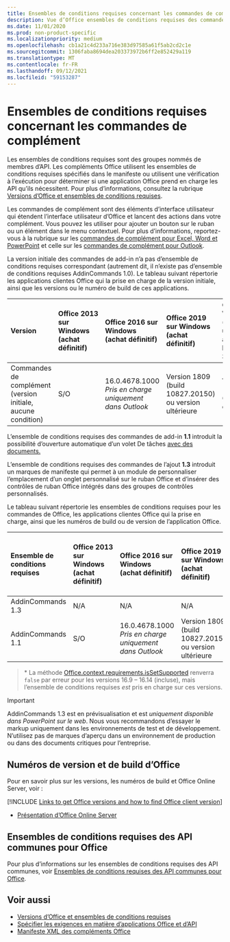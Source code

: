 ```yaml
---
title: Ensembles de conditions requises concernant les commandes de complément
description: Vue d’Office ensembles de conditions requises des commandes de l’autre.
ms.date: 11/01/2020
ms.prod: non-product-specific
ms.localizationpriority: medium
ms.openlocfilehash: cb1a21c4d233a716e383d97585a61f5ab2cd2c1e
ms.sourcegitcommit: 1306faba8694dea203373972b6ff2e852429a119
ms.translationtype: MT
ms.contentlocale: fr-FR
ms.lasthandoff: 09/12/2021
ms.locfileid: "59153287"
---
```

# <a name="add-in-commands-requirement-sets"></a>Ensembles de conditions requises concernant les commandes de complément

Les ensembles de conditions requises sont des groupes nommés de membres d’API. Les compléments Office utilisent les ensembles de conditions requises spécifiés dans le manifeste ou utilisent une vérification à l’exécution pour déterminer si une application Office prend en charge les API qu’ils nécessitent. Pour plus d’informations, consultez la rubrique [Versions d’Office et ensembles de conditions requises](../../develop/office-versions-and-requirement-sets.md).

Les commandes de complément sont des éléments d’interface utilisateur qui étendent l’interface utilisateur d’Office et lancent des actions dans votre complément. Vous pouvez les utiliser pour ajouter un bouton sur le ruban ou un élément dans le menu contextuel. Pour plus d’informations, reportez-vous à la rubrique sur les [commandes de complément pour Excel, Word et PowerPoint](../../design/add-in-commands.md) et celle sur les [commandes de complément pour Outlook](../../outlook/add-in-commands-for-outlook.md).

La version initiale des commandes de add-in n’a pas d’ensemble de conditions requises correspondant (autrement dit, il n’existe pas d’ensemble de conditions requises AddinCommands 1.0). Le tableau suivant répertorie les applications clientes Office qui la prise en charge de la version initiale, ainsi que les versions ou le numéro de build de ces applications.  

| Version   |  Office 2013 sur Windows<br>(achat définitif) | Office 2016 sur Windows<br>(achat définitif) | Office 2019 sur Windows<br>(achat définitif) | Office pour Windows<br>(connecté à un abonnement Microsoft 365)   |  Office sur iPad<br>(connecté à un abonnement Microsoft 365)  |  Office sur Mac<br>(connecté à un abonnement Microsoft 365)  | Office sur le web  |
|:-----|:-----|:-----|:-----|:-----|:-----|:-----|:-----|
| Commandes de complément (version initiale, aucune condition) | S/O | 16.0.4678.1000 *Pris en charge uniquement dans Outlook* | Version 1809 (build 10827.20150) ou version ultérieure |Version 1603 (build 6769.0000) ou ultérieure | S/O | 15.33 ou version ultérieure| Janvier 2016 |

L’ensemble de conditions requises des commandes de add-in **1.1** introduit la possibilité d’ouverture automatique d’un volet De tâches [avec des documents.](../../develop/automatically-open-a-task-pane-with-a-document.md)

L’ensemble de conditions requises des commandes de l’ajout **1.3** introduit un marques de manifeste qui permet à un module de personnaliser l’emplacement d’un onglet personnalisé sur le ruban Office et d’insérer des contrôles de ruban Office intégrés dans des groupes de contrôles personnalisés.

Le tableau suivant répertorie les ensembles de conditions requises pour les commandes de Office, les applications clientes Office qui la prise en charge, ainsi que les numéros de build ou de version de l’application Office.

|  Ensemble de conditions requises  |  Office 2013 sur Windows<br>(achat définitif) | Office 2016 sur Windows<br>(achat définitif) | Office 2019 sur Windows<br>(achat définitif) | Office pour Windows<br>(connecté à un abonnement Microsoft 365)   |  Office sur iPad<br>(connecté à un abonnement Microsoft 365)  |  Office sur Mac<br>(connecté à un abonnement Microsoft 365)  | Office sur le web  |  
|:-----|:-----|:-----|:-----|:-----|:-----|:-----|:-----|
| AddinCommands 1.3  | N/A | N/A  | N/A | bientôt disponible | N/A | bientôt disponible | Novembre 2020 |
| AddinCommands 1.1  | S/O | 16.0.4678.1000 *Pris en charge uniquement dans Outlook*  | Version 1809 (build 10827.20150) ou version ultérieure | Version 1705 (build 8121.1000) ou ultérieure | S/O | 15.34 ou version ultérieure\*| Mai 2017 |

>\* La méthode [Office.context.requirements.isSetSupported](/javascript/api/office/office.requirementsetsupport#isSetSupported_name__minVersion_) renverra `false` par erreur pour les versions 16.9 &ndash; 16.14 (incluse), mais l’ensemble de conditions requises *est* pris en charge sur ces versions.

> [!IMPORTANT]
> AddinCommands 1.3 est en prévisualisation et est *uniquement disponible dans PowerPoint sur le web*. Nous vous recommandons d’essayer le markup uniquement dans les environnements de test et de développement. N’utilisez pas de marques d’aperçu dans un environnement de production ou dans des documents critiques pour l’entreprise.

## <a name="office-versions-and-build-numbers"></a>Numéros de version et de build d’Office

Pour en savoir plus sur les versions, les numéros de build et Office Online Server, voir :

[!INCLUDE [Links to get Office versions and how to find Office client version](../../includes/links-get-office-versions-builds.md)]
- [Présentation d’Office Online Server](/officeonlineserver/office-online-server-overview)

## <a name="office-common-api-requirement-sets"></a>Ensembles de conditions requises des API communes pour Office

Pour plus d’informations sur les ensembles de conditions requises des API communes, voir [Ensembles de conditions requises des API communes pour Office](office-add-in-requirement-sets.md).

## <a name="see-also"></a>Voir aussi

- [Versions d’Office et ensembles de conditions requises](../../develop/office-versions-and-requirement-sets.md)
- [Spécifier les exigences en matière d’applications Office et d’API](../../develop/specify-office-hosts-and-api-requirements.md)
- [Manifeste XML des compléments Office](../../develop/add-in-manifests.md)
